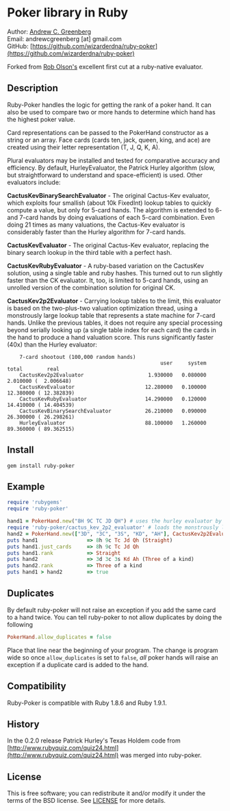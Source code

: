 # Poker library in Ruby

Author: [Andrew C. Greenberg](http://lawhacker.com)  
Email: andrewcgreenberg [at] gmail.com  
GitHub: [https://github.com/wizarderdna/ruby-poker](https://github.com/wizarderdna/ruby-poker)  

Forked from [Rob Olson's](http://thinkingdigitally.com) excellent first cut at a ruby-native evaluator.

## Description

Ruby-Poker handles the logic for getting the rank of a poker hand. It can also be used to compare two or more hands to determine which hand has the highest poker value.

Card representations can be passed to the PokerHand constructor as a string or an array. Face cards (cards ten, jack, queen, king, and ace) are created using their letter representation (T, J, Q, K, A).

Plural evaluators may be installed and tested for comparative accuracy and efficiency.  By default, HurleyEvaluator, the Patrick Hurley algorithm (slow, but straightforward to understand and space-efficient) is used.  Other evaluators include:

**CactusKevBinarySearchEvaluator** - The original Cactus-Kev evaluator, which exploits four smallish (about 10k FixedInt) lookup tables to quickly compute a value, but only for 5-card hands.  The algorithm is extended to 6- and 7-card hands by doing evaluations of each 5-card combination.  Even doing 21 times as many valuations, the Cactus-Kev evaluator is considerably faster than the Hurley algorithm for 7-card hands.

**CactusKevEvaluator** - The original Cactus-Kev evaluator, replacing the binary search lookup in the third table with a perfect hash.

**CactusKevRubyEvaluator** - A ruby-based variation on the CactusKev solution, using a single table and ruby hashes.  This turned out to run slightly faster than the CK evaluator.  It, too, is limited to 5-card hands, using an unrolled version of the combination solution for original CK.

**CactusKev2p2Evaluator** - Carrying lookup tables to the limit, this evaluator is based on the two-plus-two valuation optimization thread, using a monstrously large lookup table that represents a state machine for 7-card hands.  Unlike the previous tables, it does not require any special processing beyond serially looking up (a single table index for each card) the cards in the hand to produce a hand valuation score.  This runs significantly faster (40x) than the Hurley evaluator:

		7-card shootout (100,000 random hands)
		                                              user     system      total        real
		CactusKev2p2Evaluator                     1.930000   0.080000   2.010000 (  2.006648)
		CactusKevEvaluator                       12.280000   0.100000  12.380000 ( 12.382839)
		CactusKevRubyEvaluator                   14.290000   0.120000  14.410000 ( 14.404539)
		CactusKevBinarySearchEvaluator           26.210000   0.090000  26.300000 ( 26.298261)
		HurleyEvaluator                          88.100000   1.260000  89.360000 ( 89.362515)

## Install

    gem install ruby-poker

## Example

```ruby
require 'rubygems'
require 'ruby-poker'

hand1 = PokerHand.new("8H 9C TC JD QH") # uses the hurley evaluator by default
require 'ruby-poker/cactus_kev_2p2_evaluator' # loads the monstrously large table for 2p2
hand2 = PokerHand.new(["3D", "3C", "3S", "KD", "AH"], CactusKev2p2Evaluator) # uses the super-fast two plus two evaluator 
puts hand1                => 8h 9c Tc Jd Qh (Straight)
puts hand1.just_cards     => 8h 9c Tc Jd Qh
puts hand1.rank           => Straight
puts hand2                => 3d 3c 3s Kd Ah (Three of a kind)
puts hand2.rank           => Three of a kind
puts hand1 > hand2        => true
```

## Duplicates

By default ruby-poker will not raise an exception if you add the same card to a hand twice. You can tell ruby-poker to not allow duplicates by doing the following

```ruby
PokerHand.allow_duplicates = false
```
    
Place that line near the beginning of your program. The change is program wide so once `allow_duplicates` is set to `false`, _all_ poker hands will raise an exception if a duplicate card is added to the hand.

## Compatibility

Ruby-Poker is compatible with Ruby 1.8.6 and Ruby 1.9.1.

## History

In the 0.2.0 release Patrick Hurley's Texas Holdem code from [http://www.rubyquiz.com/quiz24.html](http://www.rubyquiz.com/quiz24.html) was merged into ruby-poker.

## License

This is free software; you can redistribute it and/or modify it under the terms of the BSD license. See [LICENSE](LICENSE) for more details.